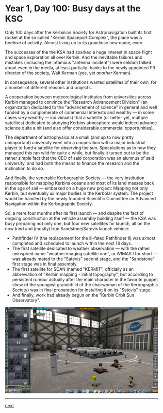 # Year 1, Day 100: Busy days at the KSC

Only 100 days after the Kerbinian Society for Astronavigation built its first rocket at the so called "Kerbin Spaceport Complex", the place was a beehive of activity. Almost living up to its grandiose new name, even.

The successes of the the KSA had sparked a huge interest in space flight and space exploration all over Kerbin. And the inevitable failures and mistakes (including the infamous "antenna incident") were seldom talked about even in the media, at least partially thanks to the newly appointed PR director of the society, Walt Kerman (yes, yet _another_ Kerman).

In consequence, several other institutions wanted satellites of their own, for a number of different reasons and projects.

A cooperation between meteorological institutes from universities across Kerbin managed to convince the "Research Advancement Division" (an organization dedicated to the "advancement of science" in general and well funded by a conglomerate of commercial interests and wealthy — in some cases _very_ wealthy — individuals) that a satellite (or better yet, multiple satellites) dedicated to studying Kerbins atmosphere would indeed advance science quite a bit (and also offer considerable commercial opportunities).

The department of astrophysics at a small (and up to now pretty unimportant) university went into a cooperation with a major industrial player to fund a satellite for observing the sun. Speculations as to how they managed this ran wild for quite a while, but finally it turned out to be the rather simple fact that the CEO of said corporation was an alumnus of said university, and had both the means to finance the research and the inclination to do so.

And finally, the venerable Kerbographic Society — the very institution responsible for mapping Kerbins oceans and most of its land masses back in the age of sail — embarked on a huge new project: Mapping not only Kerbin, but eventually _all_ major bodies in the Kerbolar system. The project would be handled by the newly founded Scientific Committee on Advanced Navigation within the Kerbographic Society.

So, a mere four munths after its first launch — and despite the fact of ongoing construction at the vehicle assembly building itself — the KSA was busy preparing not only one, but four new satellites for launch, all on the now tried and (mostly) true Sandstone/Satevis launch vehicle:

* Pathfinder IV (the replacement for the ill-fated Pathfinder II) was almost completed and scheduled to launch within the next 18 days.
* The first satellite dedicated to weather observation — with the rather uninspired name "weather imaging satellite one", or WIMAS I for short — was already mated to the "Satevis" second stage, and the "Sandstone" first stage was in final assembly.
* The first satellite for SCAN (named "KERMIT", officially as an abbreviation of "Kerbin mapping - initial topography", but according to persistent rumour actually after the main character in the favorite puppet show of the youngest grandchild of the chairwoman of the Kerbographic Society) was in final preparation for installing it on its "Satevis" stage.
* And finally, work had already begun on the "Kerbin Orbit Sun Observatory".

![vehicle assembly](./vehicle-assembly.jpg)

----------------------------------------------------------------------------------
[next](../episode10/story.md)